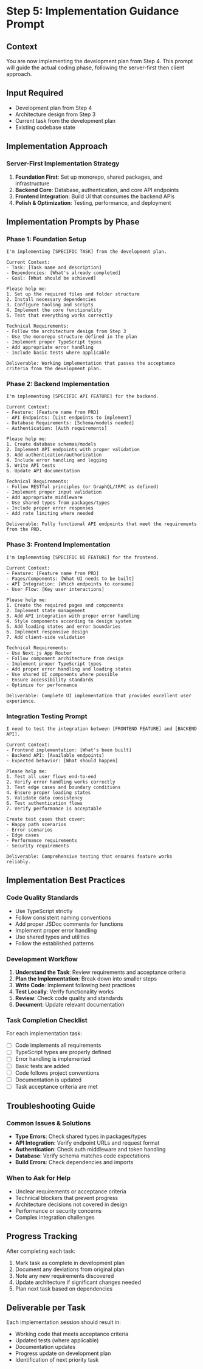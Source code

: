 # Step 5: Implementation Guidance Prompt

## Context
You are now implementing the development plan from Step 4. This prompt will guide the actual coding phase, following the server-first then client approach.

## Input Required
- Development plan from Step 4
- Architecture design from Step 3
- Current task from the development plan
- Existing codebase state

## Implementation Approach

### Server-First Implementation Strategy
1. **Foundation First**: Set up monorepo, shared packages, and infrastructure
2. **Backend Core**: Database, authentication, and core API endpoints
3. **Frontend Integration**: Build UI that consumes the backend APIs
4. **Polish & Optimization**: Testing, performance, and deployment

## Implementation Prompts by Phase

### Phase 1: Foundation Setup
```
I'm implementing [SPECIFIC TASK] from the development plan. 

Current Context:
- Task: [Task name and description]
- Dependencies: [What's already completed]
- Goal: [What should be achieved]

Please help me:
1. Set up the required files and folder structure
2. Install necessary dependencies
3. Configure tooling and scripts
4. Implement the core functionality
5. Test that everything works correctly

Technical Requirements:
- Follow the architecture design from Step 3
- Use the monorepo structure defined in the plan
- Implement proper TypeScript types
- Add appropriate error handling
- Include basic tests where applicable

Deliverable: Working implementation that passes the acceptance criteria from the development plan.
```

### Phase 2: Backend Implementation
```
I'm implementing [SPECIFIC API FEATURE] for the backend.

Current Context:
- Feature: [Feature name from PRD]
- API Endpoints: [List endpoints to implement]
- Database Requirements: [Schema/models needed]
- Authentication: [Auth requirements]

Please help me:
1. Create database schemas/models
2. Implement API endpoints with proper validation
3. Add authentication/authorization
4. Include error handling and logging
5. Write API tests
6. Update API documentation

Technical Requirements:
- Follow RESTful principles (or GraphQL/tRPC as defined)
- Implement proper input validation
- Add appropriate middleware
- Use shared types from packages/types
- Include proper error responses
- Add rate limiting where needed

Deliverable: Fully functional API endpoints that meet the requirements from the PRD.
```

### Phase 3: Frontend Implementation
```
I'm implementing [SPECIFIC UI FEATURE] for the frontend.

Current Context:
- Feature: [Feature name from PRD]
- Pages/Components: [What UI needs to be built]
- API Integration: [Which endpoints to consume]
- User Flow: [Key user interactions]

Please help me:
1. Create the required pages and components
2. Implement state management
3. Add API integration with proper error handling
4. Style components according to design system
5. Add loading states and error boundaries
6. Implement responsive design
7. Add client-side validation

Technical Requirements:
- Use Next.js App Router
- Follow component architecture from design
- Implement proper TypeScript types
- Add proper error handling and loading states
- Use shared UI components where possible
- Ensure accessibility standards
- Optimize for performance

Deliverable: Complete UI implementation that provides excellent user experience.
```

### Integration Testing Prompt
```
I need to test the integration between [FRONTEND FEATURE] and [BACKEND API].

Current Context:
- Frontend implementation: [What's been built]
- Backend API: [Available endpoints]
- Expected behavior: [What should happen]

Please help me:
1. Test all user flows end-to-end
2. Verify error handling works correctly
3. Test edge cases and boundary conditions
4. Ensure proper loading states
5. Validate data consistency
6. Test authentication flows
7. Verify performance is acceptable

Create test cases that cover:
- Happy path scenarios
- Error scenarios
- Edge cases
- Performance requirements
- Security requirements

Deliverable: Comprehensive testing that ensures feature works reliably.
```

## Implementation Best Practices

### Code Quality Standards
- Use TypeScript strictly
- Follow consistent naming conventions
- Add proper JSDoc comments for functions
- Implement proper error handling
- Use shared types and utilities
- Follow the established patterns

### Development Workflow
1. **Understand the Task**: Review requirements and acceptance criteria
2. **Plan the Implementation**: Break down into smaller steps
3. **Write Code**: Implement following best practices
4. **Test Locally**: Verify functionality works
5. **Review**: Check code quality and standards
6. **Document**: Update relevant documentation

### Task Completion Checklist
For each implementation task:
- [ ] Code implements all requirements
- [ ] TypeScript types are properly defined
- [ ] Error handling is implemented
- [ ] Basic tests are added
- [ ] Code follows project conventions
- [ ] Documentation is updated
- [ ] Task acceptance criteria are met

## Troubleshooting Guide

### Common Issues & Solutions
- **Type Errors**: Check shared types in packages/types
- **API Integration**: Verify endpoint URLs and request format
- **Authentication**: Check auth middleware and token handling
- **Database**: Verify schema matches code expectations
- **Build Errors**: Check dependencies and imports

### When to Ask for Help
- Unclear requirements or acceptance criteria
- Technical blockers that prevent progress
- Architecture decisions not covered in design
- Performance or security concerns
- Complex integration challenges

## Progress Tracking
After completing each task:
1. Mark task as complete in development plan
2. Document any deviations from original plan
3. Note any new requirements discovered
4. Update architecture if significant changes needed
5. Plan next task based on dependencies

## Deliverable per Task
Each implementation session should result in:
- Working code that meets acceptance criteria
- Updated tests (where applicable)
- Documentation updates
- Progress update on development plan
- Identification of next priority task